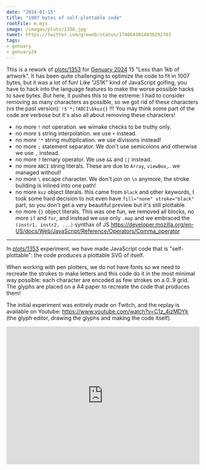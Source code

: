 ```yaml
---
date: "2024-01-15"
title: "1007 bytes of self-plottable code"
rootFile: m.mjs
image: /images/plots/1358.jpg
tweet: https://twitter.com/greweb/status/1746643014930292763
tags:
- genuary
- genuary24
---
```


This is a rework of [plots/1353](/plots/1353) for [Genuary 2024](https://genuary.art) 15 "Less than 1kb of artwork". It has been quite challenging to optimize the code to fit in 1007 bytes, but it was a lot of fun! Like "JS1K" kind of JavaScript golfing, you have to hack into the language features to make the worse possible hacks to save bytes. But here, it pushes this to the extreme: I had to consider removing as many characters as possible, so we got rid of these characters (vs the past version): `!$'*;?ABCI\bkuz{}` !!! You may think some part of the code are verbose but it's also all about removing these characters!

- no more `!` not operation. we wimake checks to be truthy only.
- no more `$` string interpolation. we use `+` instead.
- no more `'*` string multiplication. we use divisions instead!
- no more `;` statement separator. We don't use semicolons and otherwise we use `,` instead.
- no more `?` ternary operator. We use `&&` and `||` instead.
- no more `ABCI` string literals. These are due to `Array`, `viewBox`,.. we managed without!
- no more `\` escape character. We don't join on `\n` anymore, the stroke building is inlined into one path!
- no more `kuz` object literals. this came from `black` and other keywords, I took some hard decision to not even have `fill="none" stroke="black"` part, so you don't get a very beautiful preview but it's still plottable.
- no more `{}` object literals. This was one fun, we removed all blocks, no more `if` and `for`, and instead we use only `.map` and we embraced the `(instr1, instr2, ...)` synthax of JS https://developer.mozilla.org/en-US/docs/Web/JavaScript/Reference/Operators/Comma_operator

---

In [plots/1353](/plots/1353) experiment, we have made JavaScript code that is "self-plottable": the code produces a plottable SVG of itself.

When working with pen plotters, we do not have fonts so we need to recreate the strokes to make letters and this code do it in the most minimal way possible: each character are encoded as few strokes on a 0..9 grid. The glyphs are placed on a A4 paper to recreate the code that produces them! 

The initial experiment was entirely made on Twitch, and the replay is available on Youtube: https://www.youtube.com/watch?v=C1z_4jzMDYk (the glyph editor, drawing the glyphs and making the code itself).

<iframe width="100%" height="360" src="http://www.youtube.com/embed/C1z_4jzMDYk?feature=player_embedded" frameborder="0" allowfullscreen></iframe>
